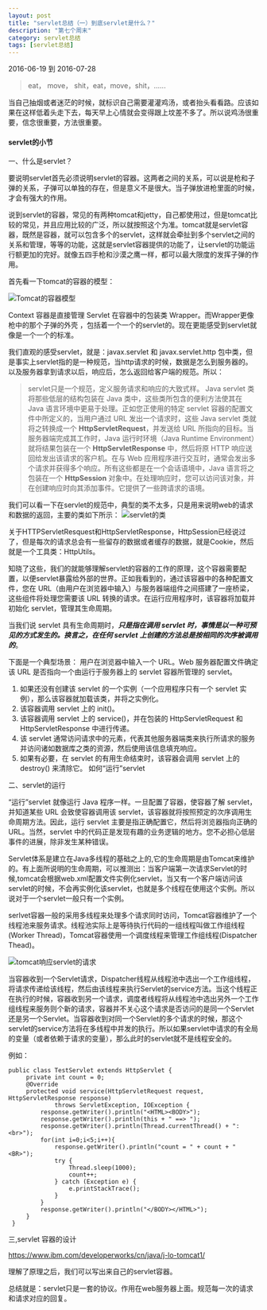 ```yaml
---
layout: post
title: "servlet总结（一）到底servlet是什么？"
description: "第七个周末"
category: servlet总结
tags: [servlet总结]
---
```

2016-06-19 到 2016-07-28    
> eat， move， shit，eat，move，shit，......
>
  当自己抽烟或者迷茫的时候，就标识自己需要灌灌鸡汤，或者抬头看看路。应该如果在这样低着头走下去，每天早上心情就会变得跟上坟差不多了。所以说鸡汤很重要，信念很重要，方法很重要。

####  servlet的小节
一、什么是servlet？

要说明servlet首先必须说明servlet的容器。这两者之间的关系，可以说是枪和子弹的关系，子弹可以单独的存在，但是意义不是很大。当子弹放进枪里面的时候，才会有强大的作用。

说到servlet的容器，常见的有两种tomcat和jetty，自己都使用过，但是tomcat比较的常见，并且应用比较的广泛，所以就按照这个为准。tomcat就是servlet容器，既然是容器，就可以包含多个的servlet，这样就会牵扯到多个servlet之间的关系和管理，等等的功能，这就是servlet容器提供的功能了，让servlet的功能运行额更加的完好。就像五四手枪和沙漠之鹰一样，都可以最大限度的发挥子弹的作用。

首先看一下tomcat的容器的模型：

![Tomcat的容器模型](http://7xtrwx.com1.z0.glb.clouddn.com/8d39ca9070d4bb62c93bb8589fb2d61e.png)

Context 容器是直接管理 Servlet 在容器中的包装类 Wrapper。而Wrapper更像枪中的那个子弹的外壳
，包括着一个一个的servlet的。现在更能感受到servlet就像是一个一个的标准。

我们直观的感受servlet，就是：javax.servlet 和 javax.servlet.http 包中类，但是事实上servlet指的是一种规范，当http请求的时候，数据是怎么到服务器的。以及服务器拿到请求以后，响应后，怎么返回给客户端的规范。所以：

> servlet只是一个规范，定义服务请求和响应的大致式样。
> Java servlet 类将那些低层的结构包装在 Java 类中，这些类所包含的便利方法使其在 Java 语言环境中更易于处理。正如您正使用的特定 servlet 容器的配置文件中所定义的，当用户通过 URL 发出一个请求时，这些 Java servlet 类就将之转换成一个 **HttpServletRequest**，并发送给 URL 所指向的目标。当服务器端完成其工作时，Java 运行时环境（Java Runtime Environment）就将结果包装在一个 **HttpServletResponse** 中，然后将原 HTTP 响应送回给发出该请求的客户机。在与 Web 应用程序进行交互时，通常会发出多个请求并获得多个响应。所有这些都是在一个会话语境中，Java 语言将之包装在一个 **HttpSession** 对象中。在处理响应时，您可以访问该对象，并在创建响应时向其添加事件。它提供了一些跨请求的语境。

我们可以看一下在servlet的规范中，典型的类不太多，只是用来说明web的请求和数据的返回，主要的类如下所示：
![servlet的类](http://7xtrwx.com1.z0.glb.clouddn.com/b1ec039b96f85df5bef3c9f8d28ea2af.png)

关于HTTPServletResquest和HttpServletResponse，HttpSession已经说过了，但是每次的请求总会有一些留存的数据或者缓存的数据，就是Cookie，然后就是一个工具类：HttpUtils。

知晓了这些，我们的就能够理解servlet的容器的工作的原理，这个容器需要配置，以便servlet暴露给外部的世界。正如我看到的，通过该容器中的各种配置文件，您在 URL（由用户在浏览器中输入）与服务器端组件之间搭建了一座桥梁，这些组件将处理您需要该 URL 转换的请求。在运行应用程序时，该容器将加载并初始化 servlet，管理其生命周期。  

当我们说 servlet 具有生命周期时，***只是指在调用 servlet 时，事情是以一种可预见的方式发生的。换言之，在任何 servlet 上创建的方法总是按相同的次序被调用的***。

下面是一个典型场景：
用户在浏览器中输入一个 URL。Web 服务器配置文件确定该 URL 是否指向一个由运行于服务器上的 servlet 容器所管理的 servlet。
1. 如果还没有创建该 servlet 的一个实例（一个应用程序只有一个 servlet 实例），那么该容器就加载该类，并将之实例化。
2. 该容器调用 servlet 上的 init()。
3. 该容器调用 servlet 上的 service()，并在包装的 HttpServletRequest 和 HttpServletResponse 中进行传递。
4. 该 servlet 通常访问请求中的元素，代表其他服务器端类来执行所请求的服务并访问诸如数据库之类的资源，然后使用该信息填充响应。
5. 如果有必要，在 servlet 的有用生命结束时，该容器会调用 servlet 上的 destroy() 来清除它。
如何“运行”servlet

二、servlet的运行

“运行”servlet 就像运行 Java 程序一样。一旦配置了容器，使容器了解 servlet，并知道某些 URL 会致使容器调用该 servlet，该容器就将按照预定的次序调用生命周期方法。因此，运行 servlet 主要是指正确配置它，然后将浏览器指向正确的 URL。当然，servlet 中的代码正是发现有趣的业务逻辑的地方。您不必担心低层事件的进展，除非发生某种错误。

Servlet体系是建立在Java多线程的基础之上的,它的生命周期是由Tomcat来维护的。有上面所说明的生命周期，可以推测出：当客户端第一次请求Servlet的时候,tomcat会根据web.xml配置文件实例化servlet，当又有一个客户端访问该servlet的时候，不会再实例化该servlet，也就是多个线程在使用这个实例。所以说对于一个servlet一般只有一个实例。

 serlvet容器一般的采用多线程来处理多个请求同时访问，Tomcat容器维护了一个线程池来服务请求。线程池实际上是等待执行代码的一组线程叫做工作组线程(Worker Thread)，Tomcat容器使用一个调度线程来管理工作组线程(Dispatcher Thead)。

![tomcat响应servlet的请求](http://7xtrwx.com1.z0.glb.clouddn.com/4aae4c597bf5aa9e37f573b370a26079.png)

当容器收到一个Servlet请求，Dispatcher线程从线程池中选出一个工作组线程，将请求传递给该线程，然后由该线程来执行Servlet的service方法。当这个线程正在执行的时候，容器收到另一个请求，调度者线程将从线程池中选出另外一个工作组线程来服务则个新的请求，容器并不关心这个请求是否访问的是同一个Servlet还是另一个Servlet。当容器收到对同一个Servlet的多个请求的时候，那这个servlet的service方法将在多线程中并发的执行。所以如果servlet中请求的有全局的变量（或者依赖于请求的变量），那么此时的servlet就不是线程安全的。

例如：   

~~~
public class TestServlet extends HttpServlet {
     private int count = 0;  
     @Override
     protected void service(HttpServletRequest request, HttpServletResponse response)
             throws ServletException, IOException {
         response.getWriter().println("<HTML><BODY>");
         response.getWriter().println(this + " ==> ");
         response.getWriter().println(Thread.currentThread() + ": <br>");
         for(int i=0;i<5;i++){
             response.getWriter().println("count = " + count + "<BR>");
             try {
                 Thread.sleep(1000);  
                 count++;  
             } catch (Exception e) {
                 e.printStackTrace();
             }
         }
         response.getWriter().println("</BODY></HTML>");
     }
 }
~~~  


三,servlet 容器的设计

https://www.ibm.com/developerworks/cn/java/j-lo-tomcat1/   

理解了原理之后，我们可以写出来自己的servlet容器。

总结就是：servlet只是一套的协议。作用在web服务器上面。规范每一次的请求和请求对应的回复。

